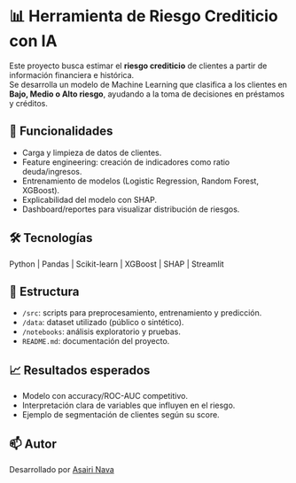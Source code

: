 # 📊 Herramienta de Riesgo Crediticio con IA

Este proyecto busca estimar el **riesgo crediticio** de clientes a partir de información financiera e histórica.  
Se desarrolla un modelo de Machine Learning que clasifica a los clientes en **Bajo, Medio o Alto riesgo**, ayudando a la toma de decisiones en préstamos y créditos.

## 🚀 Funcionalidades
- Carga y limpieza de datos de clientes.
- Feature engineering: creación de indicadores como ratio deuda/ingresos.
- Entrenamiento de modelos (Logistic Regression, Random Forest, XGBoost).
- Explicabilidad del modelo con SHAP.
- Dashboard/reportes para visualizar distribución de riesgos.

## 🛠️ Tecnologías
Python | Pandas | Scikit-learn | XGBoost | SHAP | Streamlit

## 📂 Estructura
- `/src`: scripts para preprocesamiento, entrenamiento y predicción.
- `/data`: dataset utilizado (público o sintético).
- `/notebooks`: análisis exploratorio y pruebas.
- `README.md`: documentación del proyecto.

## 📈 Resultados esperados
- Modelo con accuracy/ROC-AUC competitivo.
- Interpretación clara de variables que influyen en el riesgo.
- Ejemplo de segmentación de clientes según su score.

## 📫 Autor
Desarrollado por [Asairi Nava](https://github.com/AsairiNava)
